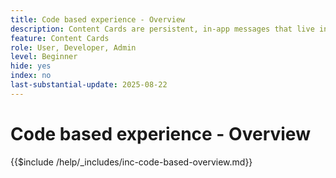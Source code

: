 ```yaml
---
title: Code based experience - Overview
description: Content Cards are persistent, in-app messages that live inside a dedicated inbox or feed within your app.They're ideal for delivering non-urgent, informative, or promotional content that benefits from visibility over time.
feature: Content Cards
role: User, Developer, Admin
level: Beginner
hide: yes
index: no
last-substantial-update: 2025-08-22
---
```


# Code based experience - Overview

{{$include /help/_includes/inc-code-based-overview.md}}
